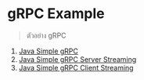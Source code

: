 # gRPC Example

> ตัวอย่าง gRPC 

1. [Java Simple gRPC](./java-simple-grpc/)
2. [Java Simple gRPC Server Streaming](./java-simple-grpc-server-streaming/)
3. [Java Simple gRPC Client Streaming](./java-simple-grpc-client-streaming/)
